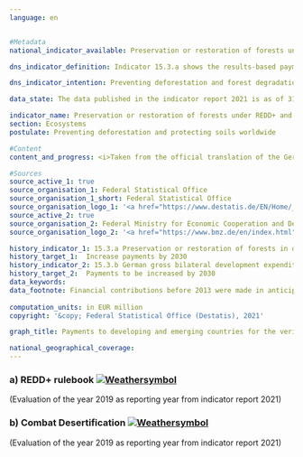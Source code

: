 ```yaml
---
language: en    


#Metadata    
national_indicator_available: Preservation or restoration of forests under REDD+ and investment in international soil protection    

dns_indicator_definition: Indicator 15.3.a shows the results-based payments by Germany to developing and emerging countries for the verified preservation or restoration of forests under the REDD+ rulebook. Indicator 15.3.b covers Germany’s gross bilateral development expenditure in connection with the implementation of the UN Convention to Combat Desertification (UNCCD) in developing and emerging countries.    

dns_indicator_intention: Preventing deforestation and forest degradation (damage), managing forests sustainably, restoring forests and creating new woodland all directly and indirectly help to maintain biodiversity, improve soil, water and air quality, reduce soil erosion, cut CO<sub>2</sub> emissions, sequester carbon, and safeguard important prospects of development and income-generation for forest-rich countries. The aim is to keep increasing payments under the REDD+ rulebook until 2030. Healthy soils are an essential natural resource that is extremely difficult if not impossible to renew. They play a pivotal role in food production, the mitigation of the effects of frequent and extreme weather events, the conservation of biodiversity and the provision of essential ecosystem services. The goal is therefore to continuously increase Germany’s contribution to international soil protection until 2030. At the international level, combating desertification is one of the topics of the three Rio Conventions, alongside biodiversity and climate change.    

data_state: The data published in the indicator report 2021 is as of 31.12.2020. The data shown on the DNS-Online-Platform is updated regularly, so that more current data may be available online than published in the indicator report 2021.    

indicator_name: Preservation or restoration of forests under REDD+ and investment in international soil protection    
section: Ecosystems    
postulate: Preventing deforestation and protecting soils worldwide    

#Content    
content_and_progress: <i>Taken from the official translation of the German Sustainable Development Strategy</i><br><br>Indicator 15.3.a is based on the rulebook for reducing emissions from deforestation and forest degradation, or REDD+. REDD+ is an international concept which financially rewards governments and local communities in developing countries for reducing deforestation and thereby demonstrably cutting emissions. Contributions are paid in line with the scale of the emissions reduction measured or the amount of additional carbon sequestered. The data sources for the indicator are the financial reports compiled by the Federal Ministry for Economic Cooperation and Development and the Federal Ministry for the Environment, Nature Conservation and Nuclear Safety. The data have been collected annually since 2008. Duplicate counting is avoided by means of the mandatory establishment of a register.<br><br>The overall trend is positive. During the 2009-2019 reporting period, payments rose from EUR 3.0 million to EUR 63.5 million. The years 2011 and 2015 both saw a fall in payments. Of the funds paid out in 2019, EUR 50 million (78.7%) went to the multilateral Forest Carbon Partnership Facility (FCPF) and EUR 13.5 million (21.3%) to the bilateral REDD Early Movers Programme. No payments were made to the Amazon Fund for Forest Conservation and Climate in 2018 and 2019.<br><br>The indicator depicts part of Germany’s official development expenditure on the preservation, sustainable management and restoration of forests. Germany also supports the FCPF Readiness Fund and other programmes. Altogether, total spending for international forest conservation for 2019 amounted to EUR 660.4 million.<br><br>The data source for indicator 15.3.b is the statistics on German official development assistance which are compiled by the Federal Statistical Office on behalf of the Federal Ministry for Economic Cooperation and Development. Relevant projects are any which Target to combat desertification or to mitigate the effects of droughts by preventing or reducing soil degradation, restoring degraded land or recultivating desert regions. However, the amounts paid give no indication as to the actual development of soil quality.<br><br>Gross development expenditure to combat desertification worldwide rose strongly in the reporting period starting in 2009. The indicator has developed positively with regard to the target set. Gross expenditure was most recently recorded at EUR 745.6 million for 2019, an 18-fold increase on the equivalent figure for 2009. A similar trend is discernible in the funds committed, which were most recently recorded at EUR 896.2 million.<br><br>Development spending under the REDD+ rulebook and in the context of the UNCCD is part of climate finance (indicator 13.1.b) and of official development assistance (indicator 17.1).    

#Sources    
source_active_1: true
source_organisation_1: Federal Statistical Office
source_organisation_1_short: Federal Statistical Office
source_organisation_logo_1: '<a href="https://www.destatis.de/EN/Home/_node.html"><img src="https://g205sdgs.github.io/sdg-indicators/public/LogosEn/destatis.png" alt=" Federal Statistical Office" title="Click here to visit the homepage of the organization" style="border: transparent"/></a>'
source_active_2: true
source_organisation_2: Federal Ministry for Economic Cooperation and Development
source_organisation_logo_2: '<a href="https://www.bmz.de/en/index.html">Federal Ministry for Economic Cooperation and Development</a>'    

history_indicator_1: 15.3.a Preservation or restoration of forests in developing countries under the REDD+ rulebook                    
history_target_1:  Increase payments by 2030
history_indicator_2: 15.3.b German gross bilateral development expenditure for the implementation of the UN Convention to Combat Desertification                    
history_target_2:  Payments to be increased by 2030    
data_keywords:    
data_footnote: Financial contributions before 2013 were made in anticipation of the REDD+ rulebook. Data based on a special evaluation.    
    
computation_units: in EUR million    
copyright: '&copy; Federal Statistical Office (Destatis), 2021'    

graph_title: Payments to developing and emerging countries for the verified preservation and/or restoration of forests under the REDD+ rulebook and gross development assistance for international soil protection    

national_geographical_coverage:     
---    
```

<div>
  <div class="my-header">
    <h3>a) REDD+ rulebook
      <a href="https://sustainabledevelopment-deutschland.github.io/en/status/"><img src="https://g205sdgs.github.io/sdg-indicators/public/Wettersymbole/Sonne.png" title="If the trend continues, the target value will be met or the difference between the target value and the current value will be less than 5&nbsp;%" alt="Weathersymbol" />
      </a>
    </h3>
  </div>
  <div class="my-header-note">
    <span> (Evaluation of the year 2019 as reporting year from indicator report 2021)</span>
  </div>
</div>
<div>
  <div class="my-header">
    <h3>b) Combat Desertification
      <a href="https://sustainabledevelopment-deutschland.github.io/en/status/"><img src="https://g205sdgs.github.io/sdg-indicators/public/Wettersymbole/Sonne.png" title="If the trend continues, the target value will be met or the difference between the target value and the current value will be less than 5&nbsp;%" alt="Weathersymbol" />
      </a>
    </h3>
  </div>
  <div class="my-header-note">
    <span> (Evaluation of the year 2019 as reporting year from indicator report 2021)</span>
  </div>
</div>
